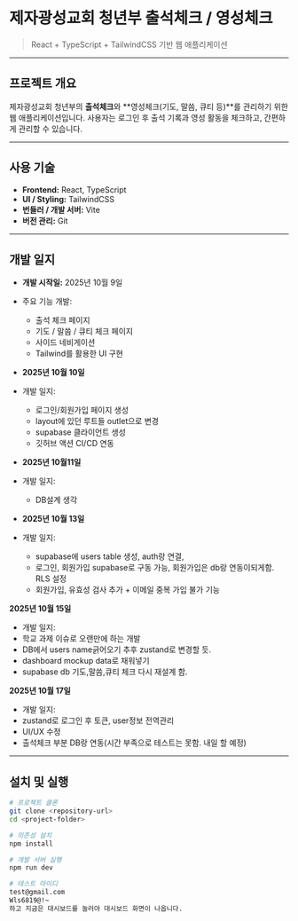 # 제자광성교회 청년부 출석체크 / 영성체크

> React + TypeScript + TailwindCSS 기반 웹 애플리케이션

---

## 프로젝트 개요

제자광성교회 청년부의 **출석체크**와 **영성체크(기도, 말씀, 큐티 등)**를 관리하기 위한 웹 애플리케이션입니다.
사용자는 로그인 후 출석 기록과 영성 활동을 체크하고, 간편하게 관리할 수 있습니다.

---

## 사용 기술

- **Frontend:** React, TypeScript
- **UI / Styling:** TailwindCSS
- **번들러 / 개발 서버:** Vite
- **버전 관리:** Git

---

## 개발 일지

- **개발 시작일:** 2025년 10월 9일
- 주요 기능 개발:

  - 출석 체크 페이지
  - 기도 / 말씀 / 큐티 체크 페이지
  - 사이드 네비게이션
  - Tailwind를 활용한 UI 구현

- **2025년 10월 10일**
- 개발 일지:

  - 로그인/회원가입 페이지 생성
  - layout에 있던 루트들 outlet으로 변경
  - supabase 클라이언트 생성
  - 깃허브 액션 CI/CD 연동

- **2025년 10월11일**
- 개발 일지:

  - DB설계 생각

- **2025년 10월 13일**
- 개발 일지:
  - supabase에 users table 생성, auth랑 연결,
  - 로그인, 회원가입 supabase로 구동 가능, 회원가입은 db랑 연동이되게함. RLS 설정
  - 회원가입, 유효성 검사 추가 + 이메일 중복 가입 불가 기능

**2025년 10월 15일**

- 개발 일지:
- 학교 과제 이슈로 오랜만에 하는 개발
- DB에서 users name긁어오기 추후 zustand로 변경할 듯.
- dashboard mockup data로 채워넣기
- supabase db 기도,말씀,큐티 체크 다시 재설계 함.

**2025년 10월 17일**

- 개발 일지:
- zustand로 로그인 후 토큰, user정보 전역관리
- UI/UX 수정
- 출석체크 부분 DB랑 연동(시간 부족으로 테스트는 못함. 내일 할 예정)

---

## 설치 및 실행

```bash
# 프로젝트 클론
git clone <repository-url>
cd <project-folder>

# 의존성 설치
npm install

# 개발 서버 실행
npm run dev

# 테스트 아이디
test@gmail.com
Wls6819@!~
하고 지금은 대시보드를 눌러야 대시보드 화면이 나옵니다.
```
